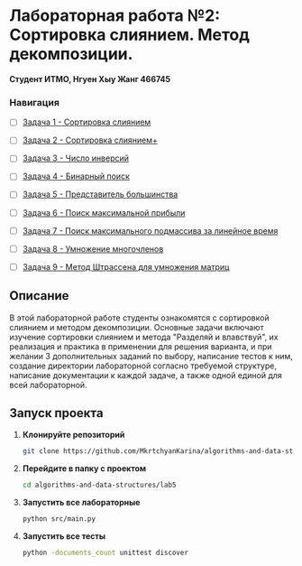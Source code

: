 # Лабораторная работа №2: Сортировка слиянием. Метод декомпозиции.

**Студент ИТМО,  Нгуен Хыу Жанг  466745**  

### Навигация

- [ ] [Задача 1 - Сортировка слиянием](https://github.com/haha523/algorithms-and-data-structures/blob/f088b69d6cd52c553a89a5aab23ef13879903384/lab%202/task%201/README.md)
- [ ] [Задача 2 - Сортировка слиянием+](https://github.com/haha523/algorithms-and-data-structures/blob/76e56e2a91f6336bac0017fc0df39054dbf92d0d/lab%202/task%202/README.md)
- [ ] [Задача 3 - Число инверсий](https://github.com/haha523/algorithms-and-data-structures/blob/f598f8ce7592329fe1f8116b9d534752470ee24a/lab%202/task%203/READEME.md)
- [ ] [Задача 4 - Бинарный поиск](https://github.com/haha523/algorithms-and-data-structures/blob/f598f8ce7592329fe1f8116b9d534752470ee24a/lab%202/task%204/README.md)
- [ ] [Задача 5 - Представитель большинства](https://github.com/haha523/algorithms-and-data-structures/blob/f598f8ce7592329fe1f8116b9d534752470ee24a/lab%202/task%205/README.md)
- [ ] [Задача 6 - Поиск максимальной прибыли](https://github.com/haha523/algorithms-and-data-structures/blob/f598f8ce7592329fe1f8116b9d534752470ee24a/lab%202/task%206/README.md)
- [ ] [Задача 7 - Поиск максимального подмассива за линейное время](https://github.com/haha523/algorithms-and-data-structures/blob/f598f8ce7592329fe1f8116b9d534752470ee24a/lab%202/task%207/README.md)
- [ ] [Задача 8 - Умножение многочленов](https://github.com/haha523/algorithms-and-data-structures/blob/f598f8ce7592329fe1f8116b9d534752470ee24a/lab%202/task%208/README.md)
- [ ] [Задача 9 - Метод Штрассена для умножения матриц](https://github.com/haha523/algorithms-and-data-structures/blob/f598f8ce7592329fe1f8116b9d534752470ee24a/lab%202/task%209/README.md)


## Описание
В этой лабораторной работе студенты ознакомятся с сортировкой слиянием и методом декомпозиции. 
Основные задачи включают изучение сортировки слиянием и метода "Разделяй и влавствуй",
их реализация и практика в применении для решения варианта, и при желании 3 дополнительных заданий по выбору, 
написание тестов к ним, создание директории лабораторной согласно требуемой структуре, написание документации 
к каждой задаче, а также одной единой для всей лабораторной.

## Запуск проекта

1. **Клонируйте репозиторий**
   ```bash
   git clone https://github.com/MkrtchyanKarina/algorithms-and-data-structures.git
   ```
2. **Перейдите в папку с проектом**
   ```bash
   cd algorithms-and-data-structures/lab5
   ```
3. **Запустить все лабораторные**
    ```bash
   python src/main.py
   ```
4. **Запустить все тесты**
    ```bash
   python -documents_count unittest discover
   ```
